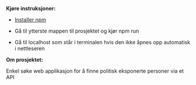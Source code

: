<b>Kjøre instruksjoner:</b>

* [Installer npm](https://docs.npmjs.com/downloading-and-installing-node-js-and-npm)

* Gå til ytterste mappen til prosjektet og kjør npm run

* Gå til localhost som står i terminalen hvis den ikke åpnes opp automatisk i nettleseren


<b>Om prosjektet:</b>

Enkel søke web applikasjon for å finne politisk eksponerte personer via et API

